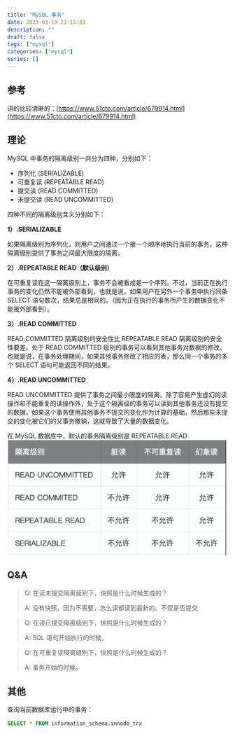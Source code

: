```yaml
---
title: "MySQL 事务"
date: 2023-03-19 21:15:03
description: ""
draft: false
tags: ["mysql"]
categories: ["mysql"]
series: []
---
```


## 参考

讲的比较清晰的：[https://www.51cto.com/article/679914.html](https://www.51cto.com/article/679914.html)

## 理论

MySQL 中事务的隔离级别一共分为四种，分别如下：

- 序列化 (SERIALIZABLE)
- 可重复读 (REPEATABLE READ)
- 提交读 (READ COMMITTED)
- 未提交读 (READ UNCOMMITTED)

四种不同的隔离级别含义分别如下：

**1）.SERIALIZABLE**

如果隔离级别为序列化，则用户之间通过一个接一个顺序地执行当前的事务，这种隔离级别提供了事务之间最大限度的隔离。

**2）.REPEATABLE READ（默认级别）**

在可重复读在这一隔离级别上，事务不会被看成是一个序列。不过，当前正在执行事务的变化仍然不能被外部看到，也就是说，如果用户在另外一个事务中执行同条 SELECT 语句数次，结果总是相同的。（因为正在执行的事务所产生的数据变化不能被外部看到）。

**3）.READ COMMITTED**

READ COMMITTED 隔离级别的安全性比 REPEATABLE READ 隔离级别的安全性要差。处于 READ COMMITTED 级别的事务可以看到其他事务对数据的修改。也就是说，在事务处理期间，如果其他事务修改了相应的表，那么同一个事务的多个 SELECT 语句可能返回不同的结果。

**4）.READ UNCOMMITTED**

READ UNCOMMITTED 提供了事务之间最小限度的隔离。除了容易产生虚幻的读操作和不能重复的读操作外，处于这个隔离级的事务可以读到其他事务还没有提交的数据，如果这个事务使用其他事务不提交的变化作为计算的基础，然后那些未提交的变化被它们的父事务撤销，这就导致了大量的数据变化。

在 MySQL 数据库中，默认的事务隔离级别是 REPEATABLE READ
![](https://raw.githubusercontent.com/zzkrix/blog-images/main/assets/image-20230319212216111.png)

## Q&A

> Q: 在读未提交隔离级别下，快照是什么时候生成的？
>
> A: 没有快照，因为不需要，怎么读都读到最新的。不管是否提交

> Q: 在读已提交隔离级别下，快照是什么时候生成的？
>
> A: SQL 语句开始执行的时候。

> Q: 在可重复读隔离级别下，快照是什么时候生成的？
>
> A: 事务开始的时候。

## 其他

查询当前数据库运行中的事务：

```sql
SELECT * FROM information_schema.innodb_trx
```

